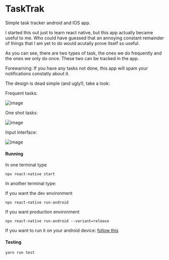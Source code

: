 # TaskTrak
Simple task tracker android and IOS app.

I started this out just to learn react native, but this app actually became useful to me.
Who could have guessed that an annoying constant remainder of things that I am yet to
do would acutally prove itself so useful.

As you can see, there are two types of task, the ones we do frequently and the ones we
only do once. These two can be tracked in the app.

Forewarning: If you have any tasks not done, this app will spam your notifications
constatly about it.

The design is dead simple (and ugly!), take a look:

Frequent tasks:

![image](https://i.imgur.com/uhB6RnR.png)

One shot tasks:

![image](https://i.imgur.com/YIpsjQY.png)

Input interface:

![image](https://i.imgur.com/7Ljh1pe.png)

#### Running

In one terminal type
```
npx react-native start
```

In another terminal type:

If you want the dev environment
```
npx react-native run-android
```

If you want production environment
```
npx react-native run-android --variant=release
```

If you want to run it on your android device: [follow this](https://reactnative.dev/docs/running-on-device)

#### Testing


```
yarn run test
```
